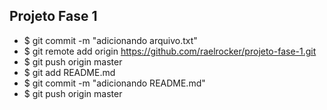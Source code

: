 ## Projeto Fase 1
- $ git commit -m "adicionando arquivo.txt"
- $ git remote add origin https://github.com/raelrocker/projeto-fase-1.git
- $ git push origin master
- $ git add README.md
- $ git commit -m "adicionando README.md"
- $ git push origin master